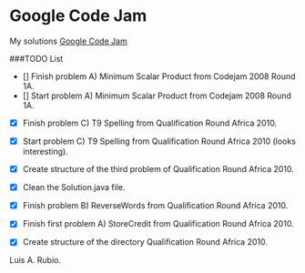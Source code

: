 # Google Code Jam
My solutions [Google Code Jam](https://code.google.com/codejam)

###TODO List

- [] Finish problem A) Minimum Scalar Product from Codejam 2008 Round 1A.
- [] Start problem A) Minimum Scalar Product from Codejam 2008 Round 1A.
- [x] Finish problem C) T9 Spelling from Qualification Round Africa 2010.
- [x] Start problem C) T9 Spelling from Qualification Round Africa 2010 (looks interesting).
- [x] Create structure of the third problem of Qualification Round Africa 2010.
- [x] Clean the Solution.java file.
- [x] Finish problem B) ReverseWords from Qualification Round Africa 2010.
- [x] Finish first problem A) StoreCredit from Qualification Round Africa 2010.
- [x] Create structure of the directory Qualification Round Africa 2010.



Luis A. Rubio.
